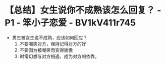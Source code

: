 # 【总结】女生说你不成熟该怎么回复？ - P1 - 笨小子恋爱 - BV1kV411r745

-   男生被女生说不成熟，应该如何回应？
    1.  不要嘲笑对方，保持记得对方的好
    2.  不要因为被嘲笑而变得骄傲
    3.  时常幻想与对方相遇，成为对方的依靠。